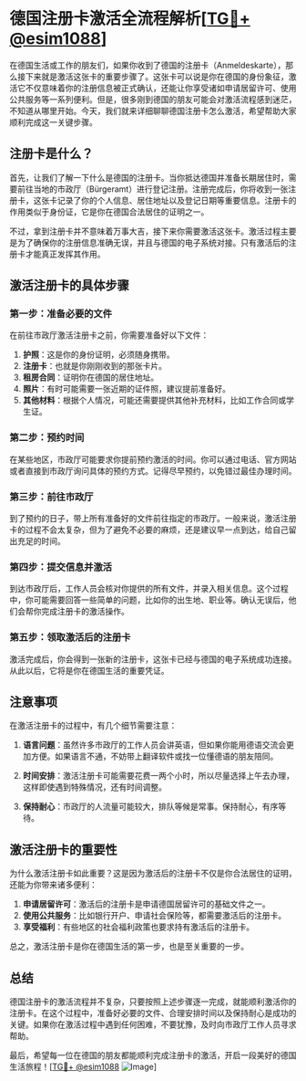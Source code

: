 # 德国注册卡激活全流程解析[[TG💪+ @esim1088](https://t.me/s/esim1088)]

在德国生活或工作的朋友们，如果你收到了德国的注册卡（Anmeldeskarte），那么接下来就是激活这张卡的重要步骤了。这张卡可以说是你在德国的身份象征，激活它不仅意味着你的注册信息被正式确认，还能让你享受诸如申请居留许可、使用公共服务等一系列便利。但是，很多刚到德国的朋友可能会对激活流程感到迷茫，不知道从哪里开始。今天，我们就来详细聊聊德国注册卡怎么激活，希望帮助大家顺利完成这一关键步骤。

## 注册卡是什么？

首先，让我们了解一下什么是德国的注册卡。当你抵达德国并准备长期居住时，需要前往当地的市政厅（Bürgeramt）进行登记注册。注册完成后，你将收到一张注册卡，这张卡记录了你的个人信息、居住地址以及登记日期等重要信息。注册卡的作用类似于身份证，它是你在德国合法居住的证明之一。

不过，拿到注册卡并不意味着万事大吉，接下来你需要激活这张卡。激活过程主要是为了确保你的注册信息准确无误，并且与德国的电子系统对接。只有激活后的注册卡才能真正发挥其作用。

## 激活注册卡的具体步骤

### 第一步：准备必要的文件

在前往市政厅激活注册卡之前，你需要准备好以下文件：

1. **护照**：这是你的身份证明，必须随身携带。
2. **注册卡**：也就是你刚刚收到的那张卡片。
3. **租房合同**：证明你在德国的居住地址。
4. **照片**：有时可能需要一张近期的证件照，建议提前准备好。
5. **其他材料**：根据个人情况，可能还需要提供其他补充材料，比如工作合同或学生证。

### 第二步：预约时间

在某些地区，市政厅可能要求你提前预约激活的时间。你可以通过电话、官方网站或者直接到市政厅询问具体的预约方式。记得尽早预约，以免错过最佳办理时间。

### 第三步：前往市政厅

到了预约的日子，带上所有准备好的文件前往指定的市政厅。一般来说，激活注册卡的过程不会太复杂，但为了避免不必要的麻烦，还是建议早一点到达，给自己留出充足的时间。

### 第四步：提交信息并激活

到达市政厅后，工作人员会核对你提供的所有文件，并录入相关信息。这个过程中，你可能需要回答一些简单的问题，比如你的出生地、职业等。确认无误后，他们会帮你完成注册卡的激活操作。

### 第五步：领取激活后的注册卡

激活完成后，你会得到一张新的注册卡，这张卡已经与德国的电子系统成功连接。从此以后，它将是你在德国生活的重要凭证。

## 注意事项

在激活注册卡的过程中，有几个细节需要注意：

1. **语言问题**：虽然许多市政厅的工作人员会讲英语，但如果你能用德语交流会更加方便。如果语言不通，不妨带上翻译软件或找一位懂德语的朋友陪同。
   
2. **时间安排**：激活注册卡可能需要花费一两个小时，所以尽量选择上午去办理，这样即使遇到特殊情况，还有时间调整。

3. **保持耐心**：市政厅的人流量可能较大，排队等候是常事。保持耐心，有序等待。

## 激活注册卡的重要性

为什么激活注册卡如此重要？这是因为激活后的注册卡不仅是你合法居住的证明，还能为你带来诸多便利：

1. **申请居留许可**：激活后的注册卡是申请德国居留许可的基础文件之一。
2. **使用公共服务**：比如银行开户、申请社会保险等，都需要激活后的注册卡。
3. **享受福利**：有些地区的社会福利政策也要求持有激活后的注册卡。

总之，激活注册卡是你在德国生活的第一步，也是至关重要的一步。

## 总结

德国注册卡的激活流程并不复杂，只要按照上述步骤逐一完成，就能顺利激活你的注册卡。在这个过程中，准备好必要的文件、合理安排时间以及保持耐心是成功的关键。如果你在激活过程中遇到任何困难，不要犹豫，及时向市政厅工作人员寻求帮助。

最后，希望每一位在德国的朋友都能顺利完成注册卡的激活，开启一段美好的德国生活旅程！[[TG💪+ @esim1088](https://t.me/s/esim1088) ![Image](https://i.postimg.cc/4NQfJmqS/Snipaste-2025-05-13-00-14-12.png)]